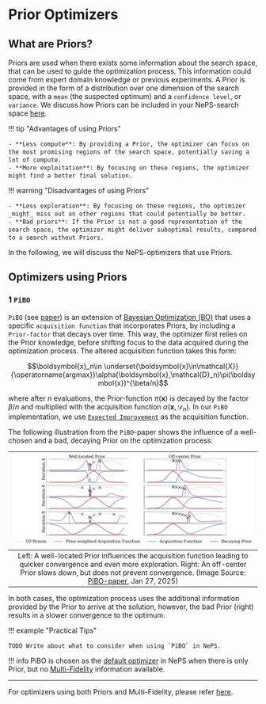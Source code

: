 # Prior Optimizers

## What are Priors?

Priors are used when there exists some information about the search space, that can be used to guide the optimization process. This information could come from expert domain knowledge or previous experiments. A Prior is provided in the form of a distribution over one dimension of the search space, with a `mean` (the suspected optimum) and a `confidence level`, or `variance`. We discuss how Priors can be included in your NePS-search space [here](../../reference/pipeline_space.md#using-your-knowledge-providing-a-prior).

!!! tip "Advantages of using Priors"

    - **Less compute**: By providing a Prior, the optimizer can focus on the most promising regions of the search space, potentially saving a lot of compute.
    - **More exploitation**: By focusing on these regions, the optimizer might find a better final solution.

!!! warning "Disadvantages of using Priors"

    - **Less exploration**: By focusing on these regions, the optimizer _might_ miss out on other regions that could potentially be better.
    - **Bad priors**: If the Prior is not a good representation of the search space, the optimizer might deliver suboptimal results, compared to a search without Priors.

In the following, we will discuss the NePS-optimizers that use Priors.

## Optimizers using Priors

### 1 `PiBO`

`PiBO` (see [paper](https://arxiv.org/pdf/2204.11051)) is an extension of [Bayesian Optimization (BO)](../search_algorithms/bayesian_optimization.md) that uses a specific `acquisition function` that incorporates Priors, by including a `Prior-factor` that decays over time. This way, the optimizer first relies on the Prior knowledge, before shifting focus to the data acquired during the optimization process.
The altered acquisition function takes this form:

$$\boldsymbol{x}_n\in \underset{\boldsymbol{x}\in\mathcal{X}}{\operatorname{argmax}}\alpha(\boldsymbol{x},\mathcal{D}_n)\pi(\boldsymbol{x})^{\beta/n}$$

where after $n$ evaluations, the Prior-function $\pi(\boldsymbol{x})$ is decayed by the factor $\beta/n$ and multiplied with the acquisition function $\alpha(\boldsymbol{x},\mathcal{D}_n)$. In our `PiBO` implementation, we use [`Expected Improvement`](../search_algorithms/bayesian_optimization.md#the-acquisition-function) as the acquisition function.

The following illustration from the `PiBO`-paper shows the influence of a well-chosen and a bad, decaying Prior on the optimization process:

|![Prior-Acquisition function](../../doc_images/optimizers/pibo_acqus.jpg "This is a delicious bowl of ice cream.")|
|:--:|
|Left: A well-located Prior influences the acquisition function leading to quicker convergence and even more exploration. Right: An off-center Prior slows down, but does not prevent convergence. (Image Source: [PiBO-paper](https://arxiv.org/pdf/2204.11051), Jan 27, 2025)|

In both cases, the optimization process uses the additional information provided by the Prior to arrive at the solution, however, the bad Prior (right) results in a slower convergence to the optimum.

!!! example "Practical Tips"

    TODO Write about what to consider when using `PiBO` in NePS.

!!! info
    PiBO is chosen as the [default optimizer](../../reference/optimizers.md#21-automatic-optimizer-selection) in NePS when there is only Prior, but no [Multi-Fidelity](../search_algorithms/multifidelity.md) information available.
___

For optimizers using both Priors and Multi-Fidelity, please refer [here](multifidelity_prior.md).
